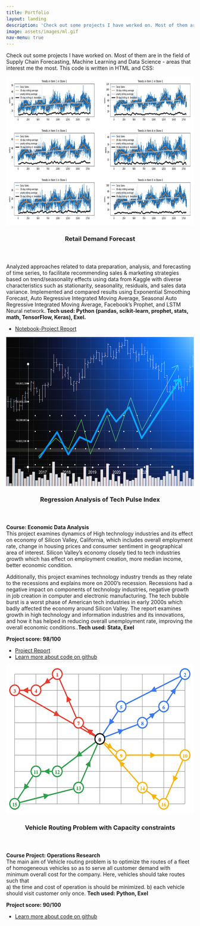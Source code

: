```yaml
---
title: Portfolio
layout: landing
description: 'Check out some projects I have worked on. Most of them are in the field of Supply Chain Forecasting, Machine Learning and Data Science - areas that interest me the most. This code is written in HTML and CSS.'
image: assets/images/ml.gif
nav-menu: true
---
```

Check out some projects I have worked on. Most of them are in the field of Supply Chain Forecasting, Machine Learning and Data Science - areas that interest me the most. This code is written in HTML and CSS:
<div id="main">

<!-- Two -->
<section id="one" class="spotlights">
	<section>
		<a href="generic.html" class="image">
			<img src="assets/images/forecast.png" alt="" data-position="center center" height="400px"/>
		</a>
		<div class="content">
			<div class="inner">
				<header class="major">
					<h3>Retail Demand Forecast</h3>
				</header>
				<p>
				Analyzed approaches related to data preparation, analysis, and forecasting of time series, to facilitate recommending sales & marketing strategies based on trend/seasonality effects using data from Kaggle with diverse characteristics such as stationarity, seasonality, residuals, and sales data variance. Implemented and compared results using Exponential Smoothing Forecast, Auto Regressive Integrated Moving Average, Seasonal Auto Regressive Integrated Moving Average, Facebook’s Prophet, and LSTM Neural network. <b>Tech used: Python (pandas, scikit-learn, prophet, stats, math, TensorFlow, Keras), Exel. <br> </b>
<p>
				<ul class="actions">
					<li><a target="_blank" rel="noopener noreferrer" href="https://github.com/infinitebhat/Retail-Demand-Forecast" class="button">Notebook-Project Report</a></li>
				</ul>	
	</section>			

<section>
		<a href="generic.html" class="image">
			<img src="assets/images/stock market.jpg" alt="" data-position="center center" height="400px"/>
		</a>
		<div class="content">
			<div class="inner">
				<header class="major">
					<h3>Regression Analysis of Tech Pulse Index</h3>
				</header>
				</p><b> Course: Economic Data Analysis </b><br>
				This project examines dynamics of High technology industries and its effect on economy of Silicon Valley, California, which includes overall employment rate, change in housing prices and consumer sentiment in geographical area of interest. Silicon Valley’s economy closely tied to tech industries growth which has effect on employment creation, more median income, better economic condition.

Additionally, this project examines technology industry trends as they relate to the recessions and explains more on 2000’s recession. Recessions had a negative impact on components of technology industries, negative growth in job creation in computer and electronic manufacturing. The tech bubble burst is a worst phase of American tech industries in early 2000s which badly affected the economy around Silicon Valley. The report examines growth in high technology and information industries and its innovations, and how it has helped in reducing overall unemployment rate, improving the overall economic conditions..<b>Tech used: Stata, Exel <br> </b>
<p><b> Project score: 98/100 </b><br>
				<ul class="actions">
					<li><a target="_blank" rel="noopener noreferrer" href="https://drive.google.com/file/d/1S_o2Zs6OklnqMV0OK5avfav66o89WKjR/view?usp=sharing" class="button">Project Report</a></li>
					<li><a target="_blank" rel="noopener noreferrer" href="https://github.com/infinitebhat/Regression-Analysis-of-Tech-Pulse-Index" class="button">Learn more about code on github</a></li>
				</ul>	
<div> </section>

<section>
		<a href="generic.html" class="image">
			<img src="assets/images/vrp.png" alt="" data-position="center center" height="400px"/>
		</a>
		<div class="content">
			<div class="inner">
				<header class="major">
					<h3>Vehicle Routing Problem with Capacity constraints</h3>
				</header>
				</p><b> Course Project: Operations Research</b><br>
				The main aim of Vehicle routing problem is to optimize the routes of a fleet of homogeneous vehicles so as to serve all customer demand with minimum overall cost for the company. Here, vehicles should take routes such that <br>
					a) the time and cost of operation is should be minimized.
					b) each vehicle should visit customer only once.
                   <b>Tech used: Python, Exel <br> </b>
<p><b> Project score: 90/100 </b><br>
				<ul class="actions">
					<li><a target="_blank" rel="noopener noreferrer" href="https://github.com/infinitebhat/Vehicle-Routing-Problem" 
                    class="button">Learn more about code on github</a></li>
				</ul>	
<div> </section>

